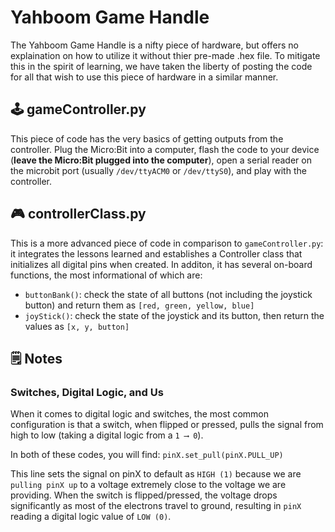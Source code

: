 # Yahboom Game Handle
The Yahboom Game Handle is a nifty piece of hardware, but offers no explaination on how to utilize it without thier pre-made .hex file. To mitigate this in the spirit of learning, we have taken the liberty of posting the code for all that wish to use this piece of hardware in a similar manner. 

## 🕹️ gameController.py
This piece of code has the very basics of getting outputs from the controller. Plug the Micro:Bit into a computer, flash the code to your device (**leave the Micro:Bit plugged into the computer**), open a serial reader on the microbit port (usually `/dev/ttyACM0` or `/dev/ttyS0`), and play with the controller.

## 🎮 controllerClass.py
This is a more advanced piece of code in comparison to `gameController.py`: it integrates the lessons learned and establishes a Controller class that initializes all digital pins when created. In additon, it has several on-board functions, the most informational of which are:
  - `buttonBank()`: check the state of all buttons (not including the joystick button) and return them as `[red, green, yellow, blue]`
  - `joyStick()`: check the state of the joystick and its button, then return the values as `[x, y, button]`

## 🗒️ Notes
### Switches, Digital Logic, and Us
When it comes to digital logic and switches, the most common configuration is that a switch, when flipped or pressed, pulls the signal from high to low (taking a digital logic from a `1 ⟶ 0`). 

In both of these codes, you will find: `pinX.set_pull(pinX.PULL_UP)`

This line sets the signal on pinX to default as `HIGH (1)` because we are `pulling pinX up` to a voltage extremely close to the voltage we are providing. When the switch is flipped/pressed, the voltage drops significantly as most of the electrons travel to ground, resulting in `pinX` reading a digital logic value of `LOW (0)`.
